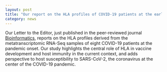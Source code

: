 ```yaml
---  
layout: post  
title: "Our report on the HLA profiles of COVID-19 patients at the early stage of the 2020 pandemic, now published in Bioinformatics"
category: news  
---  
```


Our Letter to the Editor, just published in the peer-reviewed journal [Bioinformatics](https://doi.org/10.1093/bioinformatics/btaa756), reports on the HLA profiles derived from the metatranscriptomic RNA-Seq samples of eight COVID-19 patients at the pandemic onset. Our study highlights the central role of HLA in vaccine development and host immunity in the current context, and adds perspective to host susceptibility to SARS-CoV-2, the coronavirus at the center of the COVID-19 pandemic.  
